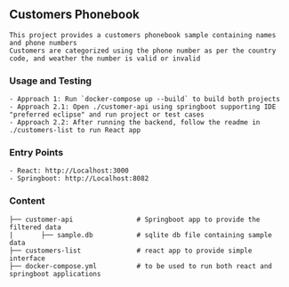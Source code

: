 ## Customers Phonebook
    This project provides a customers phonebook sample containing names and phone numbers
    Customers are categorized using the phone number as per the country code, and weather the number is valid or invalid

### Usage and Testing
    - Approach 1: Run `docker-compose up --build` to build both projects
    - Approach 2.1: Open ./customer-api using springboot supporting IDE "preferred eclipse" and run project or test cases
    - Approach 2.2: After running the backend, follow the readme in ./customers-list to run React app

### Entry Points
	- React: http://Localhost:3000
	- Springboot: http://Localhost:8082
### Content
    ├── customer-api                # Springboot app to provide the filtered data
    |       ├── sample.db           # sqlite db file containing sample data
    ├── customers-list              # react app to provide simple interface
    ├── docker-compose.yml          # to be used to run both react and springboot applications 
